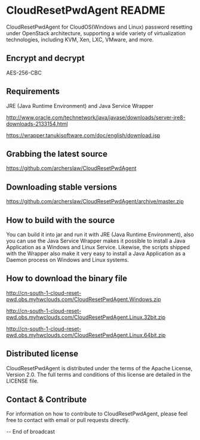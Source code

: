 # CloudResetPwdAgent README

CloudResetPwdAgent for CloudOS(Windows and Linux) password resetting under OpenStack architecture, supporting a wide variety of virtualization technologies, including KVM, Xen, LXC, VMware, and more. 

Encrypt and decrypt
-------------------

AES-256-CBC

Requirements
------------

JRE (Java Runtime Environment) and Java Service Wrapper

http://www.oracle.com/technetwork/java/javase/downloads/server-jre8-downloads-2133154.html

https://wrapper.tanukisoftware.com/doc/english/download.jsp


Grabbing the latest source
--------------------------

https://github.com/archerslaw/CloudResetPwdAgent

Downloading stable versions
---------------------------

https://github.com/archerslaw/CloudResetPwdAgent/archive/master.zip

How to build with the source
----------------------------

You can build it into jar and run it with JRE (Java Runtime Environment), also you can use the Java Service Wrapper makes it possible to install a Java Application as a Windows and Linux Service. Likewise, the scripts shipped with the Wrapper also make it very easy to install a Java Application as a Daemon process on Windows and Linux systems.

How to download the binary file
-------------------------------

http://cn-south-1-cloud-reset-pwd.obs.myhwclouds.com/CloudResetPwdAgent.Windows.zip

http://cn-south-1-cloud-reset-pwd.obs.myhwclouds.com/CloudResetPwdAgent.Linux.32bit.zip

http://cn-south-1-cloud-reset-pwd.obs.myhwclouds.com/CloudResetPwdAgent.Linux.64bit.zip

Distributed license
-------------------

CloudResetPwdAgent is distributed under the terms of the Apache License, Version 2.0. The full terms and conditions of this license are detailed in the LICENSE file.

Contact & Contribute
--------------------

For information on how to contribute to CloudResetPwdAgent, please feel free to contact with email or pull requests directly.

-- End of broadcast
